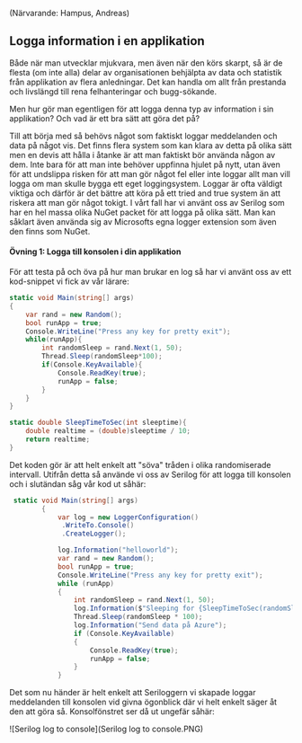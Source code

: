 (Närvarande: Hampus, Andreas)

## Logga information i en applikation

Både när man utvecklar mjukvara, men även när den körs skarpt, så är de flesta (om inte alla) delar av organisationen behjälpta av data och statistik från applikation av flera anledningar. Det kan handla om allt från prestanda och livslängd till rena felhanteringar och bugg-sökande. 

Men hur gör man egentligen för att logga denna typ av information i sin applikation? Och vad är ett bra sätt att göra det på?

Till att börja med så behövs något som faktiskt loggar meddelanden och data på något vis. Det finns flera system som kan klara av detta på olika sätt men en devis att hålla i åtanke är att man faktiskt bör använda någon av dem. Inte bara för att man inte behöver uppfinna hjulet på nytt, utan även för att undslippa risken för att man gör något fel eller inte loggar allt man vill logga om man skulle bygga ett eget loggingsystem. Loggar är ofta väldigt viktiga och därför är det bättre att köra på ett tried and true system än att riskera att man gör något tokigt. I vårt fall har vi använt oss av Serilog som har en hel massa olika NuGet packet för att logga på olika sätt. Man kan såklart även använda sig av Microsofts egna logger extension som även den finns som NuGet.



#### Övning 1: Logga till konsolen i din applikation

För att testa på och öva på hur man brukar en log så har vi använt oss av ett kod-snippet vi fick av vår lärare:

```c#
static void Main(string[] args)
{
    var rand = new Random();
    bool runApp = true;
    Console.WriteLine("Press any key for pretty exit");
    while(runApp){
        int randomSleep = rand.Next(1, 50);
        Thread.Sleep(randomSleep*100);
        if(Console.KeyAvailable){
            Console.ReadKey(true);
            runApp = false;
        }
    }
}

static double SleepTimeToSec(int sleeptime){
    double realtime = (double)sleeptime / 10;
    return realtime;
}
```

Det koden gör är att helt enkelt att "söva" tråden i olika randomiserade intervall. Utifrån detta så använde vi oss av Serilog för att logga till konsolen och i slutändan såg vår kod ut såhär:

```C#
 static void Main(string[] args)
        {
            var log = new LoggerConfiguration()
             .WriteTo.Console()
             .CreateLogger();

            log.Information("helloworld");
            var rand = new Random();
            bool runApp = true;
            Console.WriteLine("Press any key for pretty exit");
            while (runApp)
            {
                int randomSleep = rand.Next(1, 50);
                log.Information($"Sleeping for {SleepTimeToSec(randomSleep)}");
                Thread.Sleep(randomSleep * 100);
                log.Information("Send data på Azure");
                if (Console.KeyAvailable)
                {
                    Console.ReadKey(true);
                    runApp = false;
                }
            }
```

Det som nu händer är helt enkelt att Seriloggern vi skapade loggar meddelanden till konsolen vid givna ögonblick där vi helt enkelt säger åt den att göra så. Konsolfönstret ser då ut ungefär såhär:

![Serilog log to console](Serilog log to console.PNG)